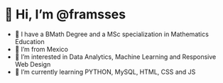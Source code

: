 # 👋 Hi, I’m @framsses
- 📐 I have a BMath Degree and a MSc specialization in Mathematics Education
- 🌵 I’m from Mexico
- 👀 I’m interested in Data Analytics, Machine Learning and Responsive Web Design
- 🌱 I’m currently learning PYTHON, MySQL, HTML, CSS and JS
